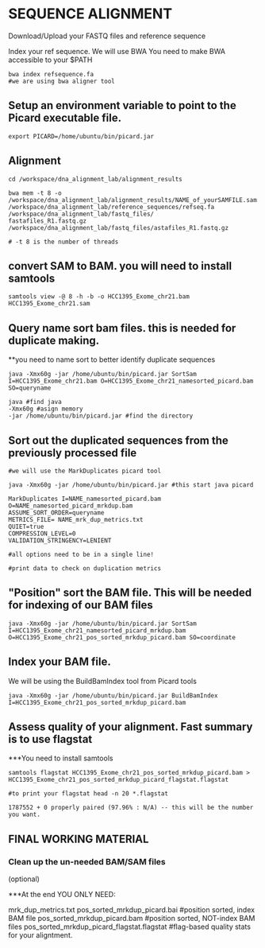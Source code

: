 # SEQUENCE ALIGNMENT

Download/Upload your FASTQ files and reference sequence

Index your ref sequence. We will use BWA
You need to make BWA accessible to your $PATH

```
bwa index refsequence.fa
#we are using bwa aligner tool

```

## Setup an environment variable to point to the Picard executable file. 

```
export PICARD=/home/ubuntu/bin/picard.jar
```

## Alignment

```
cd /workspace/dna_alignment_lab/alignment_results

bwa mem -t 8 -o /workspace/dna_alignment_lab/alignment_results/NAME_of_yourSAMFILE.sam /workspace/dna_alignment_lab/reference_sequences/refseq.fa /workspace/dna_alignment_lab/fastq_files/
fastafiles_R1.fastq.gz /workspace/dna_alignment_lab/fastq_files/astafiles_R1.fastq.gz

# -t 8 is the number of threads
```
## convert SAM to BAM. you will need to install samtools

```
samtools view -@ 8 -h -b -o HCC1395_Exome_chr21.bam HCC1395_Exome_chr21.sam
```
## Query name sort bam files. this is needed for duplicate making. 
**you need to name sort to better identify duplicate sequences

```
java -Xmx60g -jar /home/ubuntu/bin/picard.jar SortSam I=HCC1395_Exome_chr21.bam O=HCC1395_Exome_chr21_namesorted_picard.bam SO=queryname

java #find java
-Xmx60g #asign memory
-jar /home/ubuntu/bin/picard.jar #find the directory

```
## Sort out the **duplicated sequences** from the previously processed file

```
#we will use the MarkDuplicates picard tool

java -Xmx60g -jar /home/ubuntu/bin/picard.jar #this start java picard

MarkDuplicates I=NAME_namesorted_picard.bam  O=NAME_namesorted_picard_mrkdup.bam 
ASSUME_SORT_ORDER=queryname 
METRICS_FILE= NAME_mrk_dup_metrics.txt 
QUIET=true 
COMPRESSION_LEVEL=0 
VALIDATION_STRINGENCY=LENIENT

#all options need to be in a single line! 

#print data to check on duplication metrics

```

## "Position" sort the BAM file. This will be needed for indexing of our BAM files

```
java -Xmx60g -jar /home/ubuntu/bin/picard.jar SortSam I=HCC1395_Exome_chr21_namesorted_picard_mrkdup.bam O=HCC1395_Exome_chr21_pos_sorted_mrkdup_picard.bam SO=coordinate
```

## Index your BAM file.
We will be using the BuildBamIndex tool from Picard tools

```
java -Xmx60g -jar /home/ubuntu/bin/picard.jar BuildBamIndex I=HCC1395_Exome_chr21_pos_sorted_mrkdup_picard.bam
```

## Assess quality of your alignment. Fast summary is to use flagstat
***You need to install samtools

```
samtools flagstat HCC1395_Exome_chr21_pos_sorted_mrkdup_picard.bam > HCC1395_Exome_chr21_pos_sorted_mrkdup_picard_flagstat.flagstat

#to print your flagstat head -n 20 *.flagstat

1787552 + 0 properly paired (97.96% : N/A) -- this will be the number you want. 

```

## FINAL WORKING MATERIAL
### Clean up the un-needed BAM/SAM files 
(optional)

***At the end YOU ONLY NEED: 

mrk_dup_metrics.txt
pos_sorted_mrkdup_picard.bai #position sorted, index BAM file
pos_sorted_mrkdup_picard.bam #position sorted, NOT-index BAM files
pos_sorted_mrkdup_picard_flagstat.flagstat #flag-based quality stats for your aligntment. 
